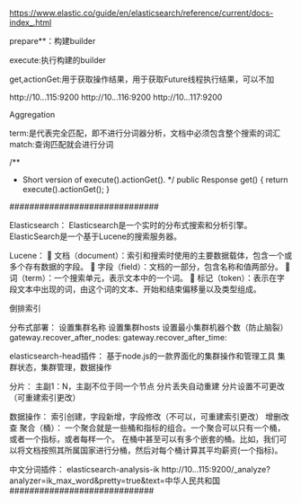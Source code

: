 https://www.elastic.co/guide/en/elasticsearch/reference/current/docs-index_.html

prepare**：构建builder

execute:执行构建的builder
 
get,actionGet:用于获取操作结果，用于获取Future线程执行结果，可以不加

http://10.*.*.115:9200
http://10.*.*.116:9200
http://10.*.*.117:9200

Aggregation

term:是代表完全匹配，即不进行分词器分析，文档中必须包含整个搜索的词汇
match:查询匹配就会进行分词

/**
 * Short version of execute().actionGet().
*/
public Response get() {
    return execute().actionGet();
}


##############################

Elasticsearch：
Elasticsearch是一个实时的分布式搜索和分析引擎。
ElasticSearch是一个基于Lucene的搜索服务器。
   
Lucene： 
 文档（document）：索引和搜索时使用的主要数据载体，包含一个或多个存有数据的字段。
 字段（field）：文档的一部分，包含名称和值两部分。
 词（term）：一个搜索单元，表示文本中的一个词。
 标记（token）：表示在字段文本中出现的词，由这个词的文本、开始和结束偏移量以及类型组成。

倒排索引

分布式部署：
设置集群名称
设置集群hosts
设置最小集群机器个数（防止脑裂）
gateway.recover_after_nodes:
gateway.recover_after_time:

elasticsearch-head插件：
基于node.js的一款界面化的集群操作和管理工具
集群状态，集群管理，数据操作

分片：
主副1：N，主副不位于同一个节点
分片丢失自动重建
分片设置不可更改（可重建索引更改）

数据操作：
索引创建，字段新增，字段修改（不可以，可重建索引更改）
增删改查
聚合（桶）：
一个聚合就是一些桶和指标的组合。一个聚合可以只有一个桶，或者一个指标，或者每样一个。
在桶中甚至可以有多个嵌套的桶。比如，我们可以将文档按照其所属国家进行分桶，然后对每个桶计算其平均薪资(一个指标)。

中文分词插件：
elasticsearch-analysis-ik
http://10.*.*.115:9200/_analyze?analyzer=ik_max_word&pretty=true&text=中华人民共和国
#############################
